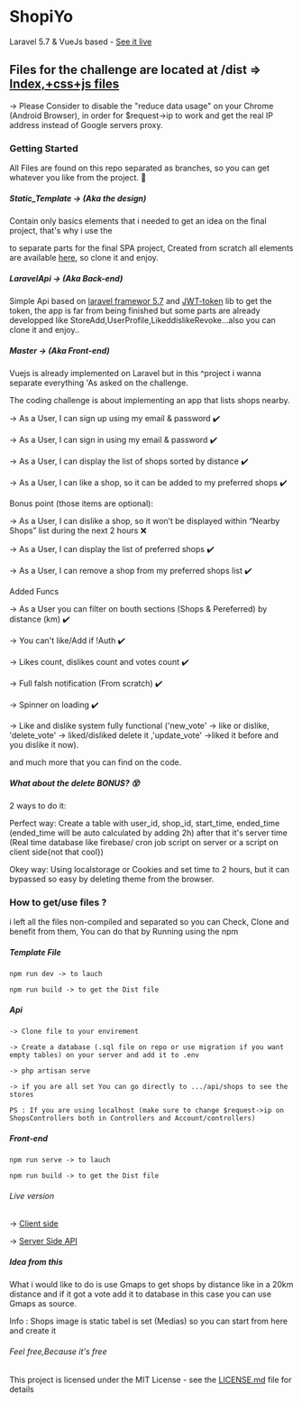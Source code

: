 # ShopiYo
Laravel 5.7 & VueJs based - [See it live](http://shopiyo.aubbusta.co)

## Files for the challenge are located at /dist => [Index,+css+js files](https://github.com/ayoub-bousetta/ShopiYo/tree/master/dist)

-> Please Consider to disable the "reduce data usage" on your Chrome (Android Browser), in order for $request->ip to work and get the real IP address instead of Google servers proxy.

### Getting Started

All Files are found on this repo separated as branches, so you can get whatever you like from the project. :high_brightness:


##### Static_Template -> (Aka the design)

Contain only basics elements that i needed to get an idea on the final project, that's why i use the <section> to separate parts for the final SPA project, Created from scratch all elements are available [here](https://github.com/ayoub-bousetta/ShopiYo/tree/Static_Template), so clone it and enjoy.

 
##### LaravelApi -> (Aka Back-end)

Simple Api based on [laravel framewor 5.7](https://laravel.com) and  [JWT-token](https://jwt-auth.readthedocs.io/en/develop/) lib  to get the token, the app is far from being finished but some parts are already developped like StoreAdd,UserProfile,LikeddislikeRevoke...also you can clone it and enjoy..


##### Master -> (Aka Front-end)

Vuejs is already implemented on Laravel but in this ^project i wanna separate everything 'As asked on the challenge.


The coding challenge is about implementing an app that lists shops nearby.

-> As a User, I can sign up using my email & password :heavy_check_mark: 

-> As a User, I can sign in using my email & password :heavy_check_mark: 

-> As a User, I can display the list of shops sorted by distance :heavy_check_mark: 

-> As a User, I can like a shop, so it can be added to my preferred shops :heavy_check_mark: 


Bonus point (those items are optional):

-> As a User, I can dislike a shop, so it won’t be displayed within “Nearby Shops” list during the next 2 hours :x:

-> As a User, I can display the list of preferred shops :heavy_check_mark: 

-> As a User, I can remove a shop from my preferred shops list :heavy_check_mark: 

Added Funcs

-> As a User you can filter on bouth sections (Shops & Pereferred) by distance (km) :heavy_check_mark: 

-> You can't like/Add if !Auth :heavy_check_mark: 

-> Likes count, dislikes count and votes count :heavy_check_mark: 

-> Full falsh notification (From scratch) :heavy_check_mark: 

-> Spinner on loading :heavy_check_mark: 

-> Like and dislike system fully functional ('new_vote' -> like or dislike, 'delete_vote' -> liked/disliked delete it ,'update_vote' ->liked it before and you dislike it now).

and much more that you can find on the code.

##### What about the  delete BONUS? :dizzy_face:

2 ways to do it: 

Perfect way: Create a table with user_id, shop_id, start_time, ended_time (ended_time will be auto calculated by adding 2h) after that it's server time (Real time database like firebase/ cron job script on server or a script on client side{not that cool})

Okey way: Using localstorage or Cookies and set time to 2 hours, but it can bypassed so easy by deleting theme from the browser.



### How to get/use files ?

i left all the files non-compiled and separated so you can Check, Clone and benefit from them, You can do that by Running using the npm



##### Template File

```
npm run dev -> to lauch 
```
```
npm run build -> to get the Dist file
```


##### Api


```
-> Clone file to your envirement

-> Create a database (.sql file on repo or use migration if you want empty tables) on your server and add it to .env

-> php artisan serve

-> if you are all set You can go directly to .../api/shops to see the stores

PS : If you are using localhost (make sure to change $request->ip on ShopsControllers both in Controllers and Account/controllers)

```


##### Front-end

```
npm run serve -> to lauch 
```
```
npm run build -> to get the Dist file
```

###### Live version 

-> [Client side](http://shopiyo.aubbusta.co)

-> [Server Side API](http://shopiyoapi.aubbusta.co/api/shops)


##### Idea from this

What i would like to do is use Gmaps to get shops by distance like in a 20km distance and if it got a vote add it to database in this case you can use Gmaps as source.

Info : Shops image is static tabel is set (Medias) so you can start from here and create it

######  Feel free,Because it's free

This project is licensed under the MIT License - see the [LICENSE.md](LICENSE.md) file for details
